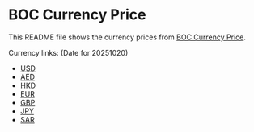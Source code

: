 # BOC Currency Price

This README file shows the currency prices from [BOC Currency Price](https://www.boc.cn/sourcedb/whpj/).

Currency links: (Date for 20251020)

- [USD](https://bocurrencyprice.techina.science/BOC_CURRENCY_PRICE/USD/20251020.json)
- [AED](https://bocurrencyprice.techina.science/BOC_CURRENCY_PRICE/AED/20251020.json)
- [HKD](https://bocurrencyprice.techina.science/BOC_CURRENCY_PRICE/HKD/20251020.json)
- [EUR](https://bocurrencyprice.techina.science/BOC_CURRENCY_PRICE/EUR/20251020.json)
- [GBP](https://bocurrencyprice.techina.science/BOC_CURRENCY_PRICE/GBP/20251020.json)
- [JPY](https://bocurrencyprice.techina.science/BOC_CURRENCY_PRICE/JPY/20251020.json)
- [SAR](https://bocurrencyprice.techina.science/BOC_CURRENCY_PRICE/SAR/20251020.json)
